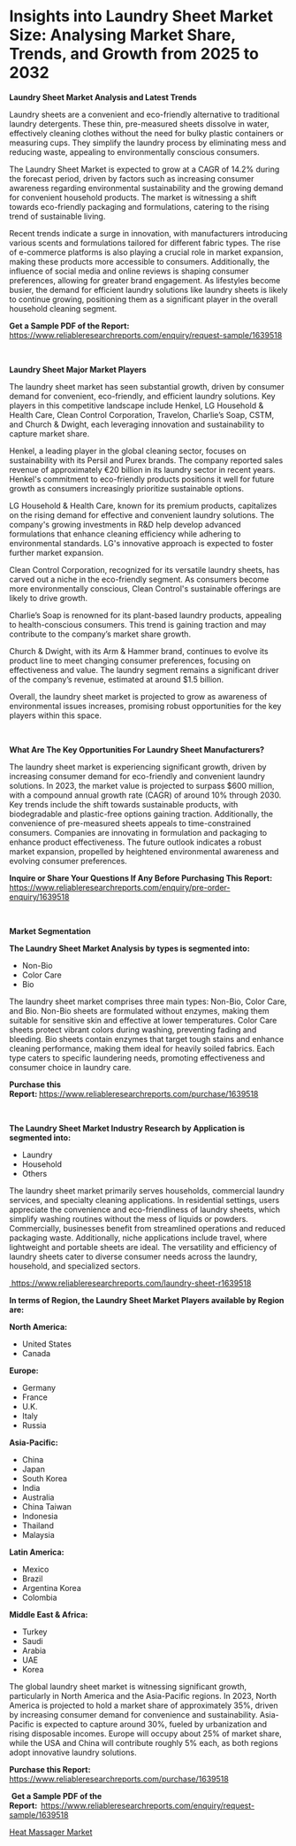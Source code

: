 <p><h1>Insights into Laundry Sheet Market Size: Analysing Market Share, Trends, and Growth from 2025 to 2032</h1></p><p><strong>Laundry Sheet Market Analysis and Latest Trends</strong></p>
<p><p>Laundry sheets are a convenient and eco-friendly alternative to traditional laundry detergents. These thin, pre-measured sheets dissolve in water, effectively cleaning clothes without the need for bulky plastic containers or measuring cups. They simplify the laundry process by eliminating mess and reducing waste, appealing to environmentally conscious consumers.</p><p>The Laundry Sheet Market is expected to grow at a CAGR of 14.2% during the forecast period, driven by factors such as increasing consumer awareness regarding environmental sustainability and the growing demand for convenient household products. The market is witnessing a shift towards eco-friendly packaging and formulations, catering to the rising trend of sustainable living.</p><p>Recent trends indicate a surge in innovation, with manufacturers introducing various scents and formulations tailored for different fabric types. The rise of e-commerce platforms is also playing a crucial role in market expansion, making these products more accessible to consumers. Additionally, the influence of social media and online reviews is shaping consumer preferences, allowing for greater brand engagement. As lifestyles become busier, the demand for efficient laundry solutions like laundry sheets is likely to continue growing, positioning them as a significant player in the overall household cleaning segment.</p></p>
<p><strong>Get a Sample PDF of the Report:&nbsp;</strong> <a href="https://www.reliableresearchreports.com/enquiry/request-sample/1639518?utm_campaign=2215&utm_medium=2&utm_source=Github&utm_content=ia&utm_term=05042025&utm_id=laundry-sheet">https://www.reliableresearchreports.com/enquiry/request-sample/1639518</a></p>
<p>&nbsp;</p>
<p><strong>Laundry Sheet Major Market Players</strong></p>
<p><p>The laundry sheet market has seen substantial growth, driven by consumer demand for convenient, eco-friendly, and efficient laundry solutions. Key players in this competitive landscape include Henkel, LG Household & Health Care, Clean Control Corporation, Travelon, Charlie’s Soap, CSTM, and Church & Dwight, each leveraging innovation and sustainability to capture market share.</p><p>Henkel, a leading player in the global cleaning sector, focuses on sustainability with its Persil and Purex brands. The company reported sales revenue of approximately €20 billion in its laundry sector in recent years. Henkel's commitment to eco-friendly products positions it well for future growth as consumers increasingly prioritize sustainable options.</p><p>LG Household & Health Care, known for its premium products, capitalizes on the rising demand for effective and convenient laundry solutions. The company's growing investments in R&D help develop advanced formulations that enhance cleaning efficiency while adhering to environmental standards. LG's innovative approach is expected to foster further market expansion.</p><p>Clean Control Corporation, recognized for its versatile laundry sheets, has carved out a niche in the eco-friendly segment. As consumers become more environmentally conscious, Clean Control's sustainable offerings are likely to drive growth. </p><p>Charlie’s Soap is renowned for its plant-based laundry products, appealing to health-conscious consumers. This trend is gaining traction and may contribute to the company’s market share growth.</p><p>Church & Dwight, with its Arm & Hammer brand, continues to evolve its product line to meet changing consumer preferences, focusing on effectiveness and value. The laundry segment remains a significant driver of the company’s revenue, estimated at around $1.5 billion.</p><p>Overall, the laundry sheet market is projected to grow as awareness of environmental issues increases, promising robust opportunities for the key players within this space.</p></p>
<p>&nbsp;</p>
<p><strong>What Are The Key Opportunities For Laundry Sheet Manufacturers?</strong></p>
<p><p>The laundry sheet market is experiencing significant growth, driven by increasing consumer demand for eco-friendly and convenient laundry solutions. In 2023, the market value is projected to surpass $600 million, with a compound annual growth rate (CAGR) of around 10% through 2030. Key trends include the shift towards sustainable products, with biodegradable and plastic-free options gaining traction. Additionally, the convenience of pre-measured sheets appeals to time-constrained consumers. Companies are innovating in formulation and packaging to enhance product effectiveness. The future outlook indicates a robust market expansion, propelled by heightened environmental awareness and evolving consumer preferences.</p></p>
<p><strong>Inquire or Share Your Questions If Any Before Purchasing This Report:</strong> <a href="https://www.reliableresearchreports.com/enquiry/pre-order-enquiry/1639518?utm_campaign=2215&utm_medium=2&utm_source=Github&utm_content=ia&utm_term=05042025&utm_id=laundry-sheet">https://www.reliableresearchreports.com/enquiry/pre-order-enquiry/1639518</a></p>
<p>&nbsp;</p>
<p><strong>Market Segmentation</strong></p>
<p><strong>The Laundry Sheet Market Analysis by types is segmented into:</strong></p>
<p><ul><li>Non-Bio</li><li>Color Care</li><li>Bio</li></ul></p>
<p><p>The laundry sheet market comprises three main types: Non-Bio, Color Care, and Bio. Non-Bio sheets are formulated without enzymes, making them suitable for sensitive skin and effective at lower temperatures. Color Care sheets protect vibrant colors during washing, preventing fading and bleeding. Bio sheets contain enzymes that target tough stains and enhance cleaning performance, making them ideal for heavily soiled fabrics. Each type caters to specific laundering needs, promoting effectiveness and consumer choice in laundry care.</p></p>
<p><strong>Purchase this Report:&nbsp;</strong><a href="https://www.reliableresearchreports.com/purchase/1639518?utm_campaign=2215&utm_medium=2&utm_source=Github&utm_content=ia&utm_term=05042025&utm_id=laundry-sheet">https://www.reliableresearchreports.com/purchase/1639518</a></p>
<p>&nbsp;</p>
<p><strong>The Laundry Sheet Market Industry Research by Application is segmented into:</strong></p>
<p><ul><li>Laundry</li><li>Household</li><li>Others</li></ul></p>
<p><p>The laundry sheet market primarily serves households, commercial laundry services, and specialty cleaning applications. In residential settings, users appreciate the convenience and eco-friendliness of laundry sheets, which simplify washing routines without the mess of liquids or powders. Commercially, businesses benefit from streamlined operations and reduced packaging waste. Additionally, niche applications include travel, where lightweight and portable sheets are ideal. The versatility and efficiency of laundry sheets cater to diverse consumer needs across the laundry, household, and specialized sectors.</p></p>
<p><a href="https://www.reliableresearchreports.com/laundry-sheet-r1639518?utm_campaign=2215&utm_medium=2&utm_source=Github&utm_content=ia&utm_term=05042025&utm_id=laundry-sheet">&nbsp;https://www.reliableresearchreports.com/laundry-sheet-r1639518</a></p>
<p><strong>In terms of Region, the Laundry Sheet Market Players available by Region are:</strong></p>
<p>
    <p> <strong> North America: </strong>
        <ul>
            <li>United States</li>
            <li>Canada</li>
        </ul>
        </p> 
    <p> <strong> Europe: </strong>
        <ul>
            <li>Germany</li>
            <li>France</li>
            <li>U.K.</li>
            <li>Italy</li>
            <li>Russia</li>
        </ul>
        </p> 
    <p> <strong> Asia-Pacific: </strong>
        <ul>
            <li>China</li>
            <li>Japan</li>
            <li>South Korea</li>
            <li>India</li>
            <li>Australia</li>
            <li>China Taiwan</li>
            <li>Indonesia</li>
            <li>Thailand</li>
            <li>Malaysia</li>
        </ul>
        </p> 
    <p> <strong> Latin America: </strong>
        <ul>
            <li>Mexico</li>
            <li>Brazil</li>
            <li>Argentina Korea</li>
            <li>Colombia</li>
        </ul>
        </p> 
    <p> <strong> Middle East & Africa: </strong>
        <ul>
            <li>Turkey</li>
            <li>Saudi</li>
            <li>Arabia</li>
            <li>UAE</li>
            <li>Korea</li>
        </ul>
    </p>
    </p>
<p><p>The global laundry sheet market is witnessing significant growth, particularly in North America and the Asia-Pacific regions. In 2023, North America is projected to hold a market share of approximately 35%, driven by increasing consumer demand for convenience and sustainability. Asia-Pacific is expected to capture around 30%, fueled by urbanization and rising disposable incomes. Europe will occupy about 25% of market share, while the USA and China will contribute roughly 5% each, as both regions adopt innovative laundry solutions.</p></p>
<p><strong>Purchase this Report: </strong><a href="https://www.reliableresearchreports.com/purchase/1639518?utm_campaign=2215&utm_medium=2&utm_source=Github&utm_content=ia&utm_term=05042025&utm_id=laundry-sheet">https://www.reliableresearchreports.com/purchase/1639518</a></p>
<p>&nbsp;<strong>Get a Sample PDF of the Report:&nbsp;&nbsp;</strong><a href="https://www.reliableresearchreports.com/enquiry/request-sample/1639518?utm_campaign=2215&utm_medium=2&utm_source=Github&utm_content=ia&utm_term=05042025&utm_id=laundry-sheet">https://www.reliableresearchreports.com/enquiry/request-sample/1639518</a></p>
<p><strong></strong></p>
<p><p><a href="https://github.com/hgf64gh/Market-Research-Report-List-2/blob/main/heat-massager-market.md?utm_campaign=2215&utm_medium=2&utm_source=Github&utm_content=ia&utm_term=05042025&utm_id=laundry-sheet">Heat Massager Market</a></p></p>